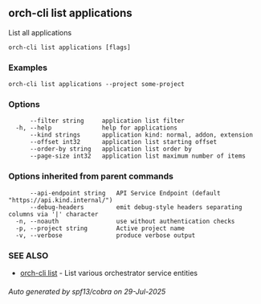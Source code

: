 ## orch-cli list applications

List all applications

```
orch-cli list applications [flags]
```

### Examples

```
orch-cli list applications --project some-project
```

### Options

```
      --filter string     application list filter
  -h, --help              help for applications
      --kind strings      application kind: normal, addon, extension
      --offset int32      application list starting offset
      --order-by string   application list order by
      --page-size int32   application list maximum number of items
```

### Options inherited from parent commands

```
      --api-endpoint string   API Service Endpoint (default "https://api.kind.internal/")
      --debug-headers         emit debug-style headers separating columns via '|' character
  -n, --noauth                use without authentication checks
  -p, --project string        Active project name
  -v, --verbose               produce verbose output
```

### SEE ALSO

* [orch-cli list](orch-cli_list.md)	 - List various orchestrator service entities

###### Auto generated by spf13/cobra on 29-Jul-2025
